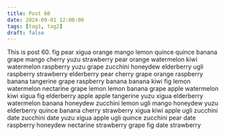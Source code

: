 ```yaml
---
title: Post 60
date: 2024-09-01 12:00:00
tags: [tag1, tag2]
draft: false
---
```

This is post 60.
fig
pear
xigua
orange
mango
lemon
quince
quince
banana
grape
mango
cherry
yuzu
strawberry
pear
orange
watermelon
kiwi
watermelon
raspberry
yuzu
grape
zucchini
honeydew
elderberry
ugli
raspberry
strawberry
elderberry
pear
cherry
grape
orange
raspberry
banana
tangerine
grape
raspberry
banana
banana
kiwi
fig
lemon
watermelon
nectarine
grape
lemon
lemon
banana
grape
apple
watermelon
kiwi
xigua
fig
elderberry
apple
apple
tangerine
yuzu
xigua
elderberry
watermelon
banana
honeydew
zucchini
lemon
ugli
mango
honeydew
yuzu
elderberry
quince
banana
cherry
strawberry
xigua
kiwi
apple
ugli
zucchini
date
zucchini
date
yuzu
xigua
apple
ugli
quince
zucchini
pear
date
raspberry
honeydew
nectarine
strawberry
grape
fig
date
strawberry
